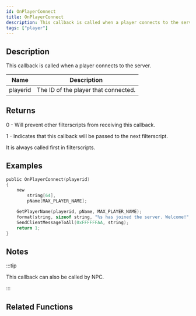 ```yaml
---
id: OnPlayerConnect
title: OnPlayerConnect
description: This callback is called when a player connects to the server.
tags: ["player"]
---
```


## Description

This callback is called when a player connects to the server.

| Name     | Description                          |
| -------- | ------------------------------------ |
| playerid | The ID of the player that connected. |

## Returns

0 - Will prevent other filterscripts from receiving this callback.

1 - Indicates that this callback will be passed to the next filterscript.

It is always called first in filterscripts.

## Examples

```c
public OnPlayerConnect(playerid)
{
    new
        string[64],
        pName[MAX_PLAYER_NAME];

    GetPlayerName(playerid, pName, MAX_PLAYER_NAME);
    format(string, sizeof string, "%s has joined the server. Welcome!", pName);
    SendClientMessageToAll(0xFFFFFFAA, string);
    return 1;
}
```

## Notes

:::tip

This callback can also be called by NPC.

:::

## Related Functions
